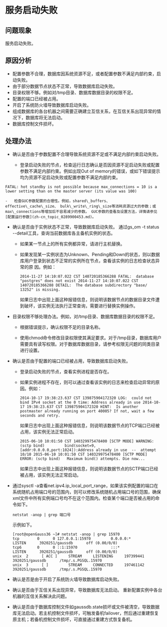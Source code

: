 # 服务启动失败<a name="ZH-CN_TOPIC_0291613863"></a>

## 问题现象<a name="section385257175213"></a>

服务启动失败。

## 原因分析<a name="section16300111295211"></a>

-   配置参数不合理，数据库因系统资源不足，或者配置参数不满足内部约束，启动失败。
-   由于部分数据节点状态不正常，导致数据库启动失败。
-   目录权限不够。例如对/tmp目录、数据库数据目录的权限不足。
-   配置的端口已经被占用。
-   开启了系统防火墙导致数据库启动失败。
-   组成数据库的各台机器之间需要正确建立互信关系，在互信关系出现异常的情况下，数据库将无法启动。
-   数据库控制文件损坏。

## 处理办法<a name="section7637151695218"></a>

-   确认是否由于参数配置不合理导致系统资源不足或不满足内部约束启动失败。

    -   登录启动失败的节点，检查运行日志确认是否因资源不足启动失败或配置参数不满足内部约束。例如出现Out of memory的错误，或如下错误提示均为资源不足启动失败或配置参数不满足内部约束。

```
FATAL: hot standby is not possible because max_connections = 10 is a lower setting than on the master server (its value was 100)
```

    -   检查GUC参数配置的合理性。例如，shared\_buffers、effective\_cache\_size、 bulk\_write\_ring\_size等消耗资源过大的参数；或max\_connections等增加后不容易减少的参数。 GUC参数的查看及设置方法，详情请参见[配置运行参数](zh-cn_topic_0289900453.md)。


-   确认是否由于实例状态不正常，导致数据库启动失败。 通过gs\_om -t status --detail工具，查询当前数据库各主备机实例的状态。

    -   如果某一节点上的所有实例都异常，请进行主机替换。

    -   如果发现某一实例状态为Unknown、Pending和Down的状态，则以数据库用户登录到状态不正常的实例所在节点，查看该实例的日志检查状态异常的原 因。例如：

        ```
        2014-11-27 14:10:07.022 CST 140720185366288 FATAL:  database "postgres" does not exist 2014-11-27 14:10:07.022 CST 140720185366288 DETAIL:  The database subdirectory "base/ 13252" is missing.
        ```

        如果日志中出现上面这种报错信息，则说明该数据节点的数据目录文件遭到破坏，该实例无法执行正常查询，需要进行替换实例操作。


-   目录权限不够处理办法。例如，对/tmp目录、数据库数据目录的权限不足。

    -   根据错误提示，确认权限不足的目录名称。

    -   使用chmod命令修改目录权限使其满足要求。对于/tmp目录，数据库用户需要具有读写权限。对于数据库数据目录，请参考权限无问题的同类目录进行设置。


-   确认是否由于配置的端口已经被占用，导致数据库启动失败。

    -   登录启动失败的节点，查看实例进程是否存在。

    -   如果实例进程不存在，则可以通过查看该实例的日志来检查启动异常的原因。例如：

        ```
        2014-10-17 19:38:23.637 CST 139875904172320 LOG:  could not bind IPv4 socket at the 0 time: Address already in use 2014-10-17 19:38:23.637 CST 139875904172320 HINT:  Is another postmaster already running on port 40005? If not, wait a few seconds and retry.
        ```

        如果日志中出现上面这种报错信息，则说明该数据节点的TCP端口已经被占用，该实例无法正常启动。

        ```
        2015-06-10 10:01:50 CST 140329975478400 [SCTP MODE] WARNING: (sctp bind)         bind(socket=9, [addr:0.0.0.0,port:1024]):Address already in use  --  attempt 10/10 2015-06-10 10:01:50 CST 140329975478400 [SCTP MODE] ERROR: (sctp bind)   Maximum bind() attempts. Die now...
        ```

        如果日志中出现上面这种报错信息，则说明该数据节点的SCTP端口已经被占用，该实例无法正常启动。


-   通过sysctl -a查看net.ipv4.ip\_local\_port\_range，如果该实例配置的端口在系统随机占用端口号的范围内，则可以修改系统随机占用端口号的范围，确保xml文件中所有实例端口号均不在这个范围内。检查某个端口是否被占用的命令如下。

    ```
    netstat -anop | grep 端口号
    ```

    示例如下。

    ```
    [root@openGauss36 ~]# netstat -anop | grep 15970
    tcp        0      0 127.0.0.1:15970         0.0.0.0:*               LISTEN      3920251/gaussdb      off (0.00/0/0)
    tcp6       0      0 ::1:15970               :::*                    LISTEN      3920251/gaussdb      off (0.00/0/0)
    unix  2      [ ACC ]     STREAM     LISTENING     197399441 3920251/gaussdb      /tmp/.s.PGSQL.15970
    unix  3      [ ]         STREAM     CONNECTED     197461142 3920251/gaussdb      /tmp/.s.PGSQL.15970
    ```


-   确认是否是由于开启了系统防火墙导致数据库启动失败。
-   确认是否由于互信关系出现异常，导致数据库无法启动。 重新配置实例中各台机器的互信关系解决此问题。
-   确认是否由于数据库控制文件如gaussdb.state损坏或文件被清空，导致数据库无法启动。若主机控制文件损坏，可触发备机failover，然后通过重建恢复原主机；若备机控制文件损坏，可直接通过重建方式恢复备机。


